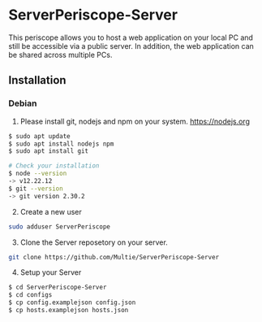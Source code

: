 # ServerPeriscope-Server

This periscope allows you to host a web application on your local PC and still be accessible via a public server. In addition, the web application can be shared across multiple PCs.

## Installation
### Debian

1. Please install git, nodejs and npm on your system. https://nodejs.org
````sh
$ sudo apt update
$ sudo apt install nodejs npm
$ sudo apt install git

# Check your installation
$ node --version
-> v12.22.12
$ git --version
-> git version 2.30.2
````
2. Create a new user 
````sh
sudo adduser ServerPeriscope
````
3. Clone the Server reposetory on your server.
```` sh
git clone https://github.com/Multie/ServerPeriscope-Server
````
4. Setup your Server
```` sh
$ cd ServerPeriscope-Server
$ cd configs
$ cp config.examplejson config.json
$ cp hosts.examplejson hosts.json

````


